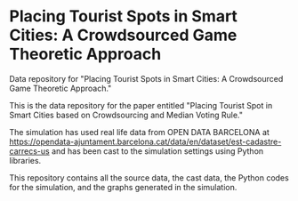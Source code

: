 # Placing Tourist Spots in Smart Cities: A Crowdsourced Game Theoretic Approach
Data repository for "Placing Tourist Spots in Smart Cities: A Crowdsourced Game Theoretic Approach."

This is the data repository for the paper entitled "Placing Tourist Spot in Smart Cities based on Crowdsourcing and Median Voting Rule."

The simulation has used real life data from OPEN DATA BARCELONA at https://opendata-ajuntament.barcelona.cat/data/en/dataset/est-cadastre-carrecs-us and has been cast to the simulation settings using Python libraries.

This repository contains all the source data, the cast data, the Python codes for the simulation, and the graphs generated in the simulation.
